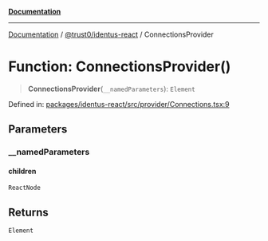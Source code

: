 [**Documentation**](../../../README.md)

***

[Documentation](../../../README.md) / [@trust0/identus-react](../README.md) / ConnectionsProvider

# Function: ConnectionsProvider()

> **ConnectionsProvider**(`__namedParameters`): `Element`

Defined in: [packages/identus-react/src/provider/Connections.tsx:9](https://github.com/trust0-project/identus/blob/8c997fd92e0dce0bcaca8f585657564361867728/packages/identus-react/src/provider/Connections.tsx#L9)

## Parameters

### \_\_namedParameters

#### children

`ReactNode`

## Returns

`Element`

